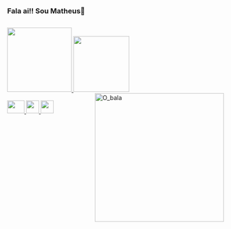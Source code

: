 ### Fala ai!! Sou Matheus:wave:

##

<div>
  <a href="https://github.com/MatheusAraripe">
  <img height="150em" src="https://github-readme-stats.vercel.app/api?username=MatheusAraripe&show_icons=true&theme=nightowl&include_all_commits=true&count_private=true" style="max-width:100%;" />
  <img height="130em" src="https://github-readme-stats.vercel.app/api/top-langs/?username=MatheusAraripe&layout=compact&langs_count=7&theme=nightowl" style="max-width:100%;"/>
  <img align="right" height="300em" alt="O_bala" src="https://media.giphy.com/media/H4DgojtuLT7slMWiq2/giphy.gif" style="max-width:100%;">
</div>

  
 <div>
 <br>
   <img src="https://cdn.jsdelivr.net/gh/devicons/devicon/icons/rstudio/rstudio-original.svg"  height = "30"  width = "40" aling = "center" style = "max-width:100%;"/>
   <img src="https://cdn.jsdelivr.net/gh/devicons/devicon/icons/python/python-plain.svg" height = "30" />
   <img src="https://cdn.jsdelivr.net/gh/devicons/devicon/icons/c/c-original.svg"  height = "30" />
</div>

##
